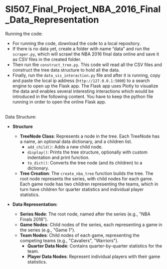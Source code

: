 # SI507_Final_Project_NBA_2016_Final_Data_Representation 

Running the code:
- For running the code, download the code to a local repository.
- If there is no data yet, create a folder with name “data” and run the `scraper.py`, which will scrawl the NBA 2016 final data online and save it as CSV files in the created folder.
- Then run the `construct_tree.py`. This code will read all the CSV files and construct the tree data structure to hold all the data.
- Finally, run the `data_vis_interaction.py` file and after it is running, copy and paste the local ip address (`http://127.0.0.1:5000`) to a search engine to open up the Flask app. The Flask app uses Plotly to visualize the data and enables several interesting interactions which would be introduced in the following content. You have to keep the python file running in order to open the online Flask app.
<be><br><br>

Data Structure:

- **Structure**
  - **TreeNode Class**: Represents a node in the tree. Each TreeNode has a name, an optional data dictionary, and a children list.
    - `add_child()`: Adds a new child node.
    - `display()`: Prints the tree structure, optionally with custom indentation and print function.
    - `to_dict()`: Converts the tree node (and its children) to a dictionary.
  - **Tree Creation**: The `create_nba_tree` function builds the tree. The root node represents the series, with child nodes for each game. Each game node has two children representing the teams, which in turn have children for quarter statistics and individual player statistics.

- **Data Representation:**
  - **Series Node**: The root node, named after the series (e.g., "NBA Finals 2016").
  - **Game Nodes**: Child nodes of the series, each representing a game in the series (e.g., "Game 1").
  - **Team Nodes**: Child nodes of each game, representing the competing teams (e.g., "Cavaliers", "Warriors").
    - **Quarter Data Node**: Contains quarter-by-quarter statistics for the team.
    - **Player Data Nodes**: Represent individual players with their game statistics.




